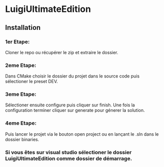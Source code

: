 # LuigiUltimateEdition

## Installation

### 1er Etape:
Cloner le repo ou récupérer le zip et extraire le dossier.

### 2eme Etape: 
Dans CMake choisir le dossier du projet dans le source code puis sélectioner le preset DEV.

### 3eme Etape:
Sélectioner ensuite configure puis cliquer sur finish. Une fois la configuration terminer cliquer sur generate pour génerer la solution.

### 4eme Etape:
Puis lancer le projet via le bouton open project ou en lançant le .sln dans le dossier binaries.


### Si vous êtes sur visual studio sélectioner le dossier LuigiUltimateEdition comme dossier de démarrage.
